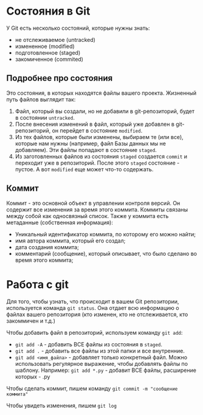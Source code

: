 # Состояния в Git 

<p>У Git есть несколько состояний, которые нужны знать:</p>
<ul>
    <li>не отслеживаемое (untracked)</li>
    <li>измененное (modified)</li>
    <li>подготовленное (staged)</li>
    <li>закомиченное (commited)</li>
</ul>

## Подробнее про состояния

<p>Это состояния, в которых находятся файлы вашего проекта. Жизненный путь файлов выглядит так:</p>
<ol>
<li>Файл, который вы создали, но не добавили в git-репозиторий, 
будет в состоянии <code>untracked</code>.</li>
<li>После внесения изменений в файл, который уже добавлен в git-репозиторий, он перейдет в состояние <code>modified</code>.</li>
<li>Из тех файлов, которые были изменены, выбираем те (или все), которые нам нужны (например, файл Базы данных мы не добавляем). Эти файлы попадают в состояние <code>staged</code>.</li>
<li>Из заготовленных файлов из состояния <code>staged</code> создается <code>commit</code> и переходит уже в репозиторий. После этого <code>staged</code> состояние - пустое. А вот <code>modified</code> еще может что-то содержать.</li>
</ol>

## Коммит
<p>Коммит - это основной объект в управлении контроля версий. Он содержит все изменения за время этого коммита. Коммиты связаны между собой как односвязный список.
Также у коммита есть метаданные (собственная информация):</p>
<ul>
<li>Уникальный идентификатор коммита, по которому его можно найти;</li>
<li>имя автора коммита, который его создал;</li>
<li>дата создания коммита;</li>
<li>комментарий (сообщение), который описывает, что было сделано во время этого коммита;</li>
</ul>

# Работа с git 
<p>Для того, чтобы узнать, что происходит в вашем Git репозитории, используется команда <code>git status</code>. Она отдает всю информацию о файлах вашего репозитория (кто изменен, кто не отслеживается, кто закоммичен и т.д.)</p>

<p>Чтобы добавить файл в репозиторий, используем команду <code>git add</code>:</p>
<ul>
<li><code>git add -A</code> - добавить ВСЕ файлы из состояния в <code>staged</code>.</li>
<li><code>git add .</code> - добавить все файлы из этой папки и все внутренние.</li>
<li><code>git add &lt;имя_файла&gt;</code> - добавляет только конкретный файл. Можно использовать регулярное выражение, чтобы добавлять файлы по шаблону. Например: <code>git add *.py</code> - добавит ВСЕ файлы, расширение которых - .py</li>
</ul>

<p>Чтобы сделать коммит, пишем команду <code>git commit -m "сообщение коммита"</code></p>
<p>Чтобы увидеть изменения, пишем <code>git log</code></p>


